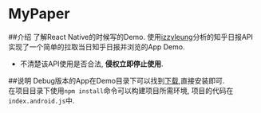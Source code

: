 # MyPaper

##介绍
了解React Native的时候写的Demo.
使用[izzyleung](https://github.com/izzyleung/ZhihuDailyPurify/wiki/%E7%9F%A5%E4%B9%8E%E6%97%A5%E6%8A%A5-API-%E5%88%86%E6%9E%90)分析的知乎日报API实现了一个简单的拉取当日知乎日报并浏览的App Demo.
- 不清楚该API使用是否合法, **侵权立即停止使用**.

##说明
Debug版本的App在Demo目录下可以找到[下载](https://github.com/songzhj/MyPaper/raw/master/Demo/app-debug.apk),直接安装即可.
</br>
在项目目录下使用`npm install`命令可以构建项目所需环境, 项目的代码在`index.android.js`中.
